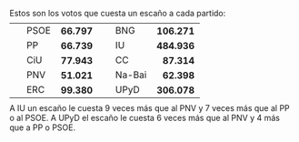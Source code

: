 Estos son los votos que cuesta un escaño a cada partido:

<table style="margin: -5px 0;">
<tr>
<td style="padding-left: 30px;"> PSOE    </td> <td style="font-weight: bold; text-align: right; padding: 0 10px;"> 66.797 </td> 
<td style="padding-left: 30px;"> BNG     </td> <td style="font-weight: bold; text-align: right; padding: 0 10px;"> 106.271</td>
</tr>
<tr>
<td style="padding-left: 30px;"> PP      </td> <td style="font-weight: bold; text-align: right; padding: 0 10px;"> 66.739 </td>
<td style="padding-left: 30px;"> IU      </td> <td style="font-weight: bold; text-align: right; padding: 0 10px;"> 484.936</td>
</tr>
<tr>
<td style="padding-left: 30px;"> CiU     </td> <td style="font-weight: bold; text-align: right; padding: 0 10px;"> 77.943 </td>
<td style="padding-left: 30px;"> CC  </td> <td style="font-weight: bold; text-align: right; padding: 0 10px;"> 87.314 </td>
</tr>
<tr>
<td style="padding-left: 30px;"> PNV </td> <td style="font-weight: bold; text-align: right; padding: 0 10px;"> 51.021 </td>
<td style="padding-left: 30px;"> Na-Bai  </td> <td style="font-weight: bold; text-align: right; padding: 0 10px;"> 62.398 </td>
</tr>
<tr>
<td style="padding-left: 30px;"> ERC     </td> <td style="font-weight: bold; text-align: right; padding: 0 10px;"> 99.380 </td>
<td style="padding-left: 30px;"> UPyD    </td> <td style="font-weight: bold; text-align: right; padding: 0 10px;"> 306.078</td>
</tr>
</table>

A IU un escaño le cuesta 9 veces más que al PNV y 7 veces más que al PP o al PSOE. A UPyD el escaño le cuesta 6 veces más que al PNV y 4 más que a PP o PSOE.
